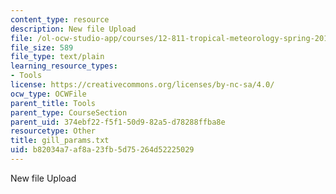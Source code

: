 ```yaml
---
content_type: resource
description: New file Upload
file: /ol-ocw-studio-app/courses/12-811-tropical-meteorology-spring-2011/b82034a7af8a23fb5d75264d52225029_gill_params.txt
file_size: 589
file_type: text/plain
learning_resource_types:
- Tools
license: https://creativecommons.org/licenses/by-nc-sa/4.0/
ocw_type: OCWFile
parent_title: Tools
parent_type: CourseSection
parent_uid: 374ebf22-f5f1-50d9-82a5-d78288ffba8e
resourcetype: Other
title: gill_params.txt
uid: b82034a7-af8a-23fb-5d75-264d52225029
---
```

New file Upload